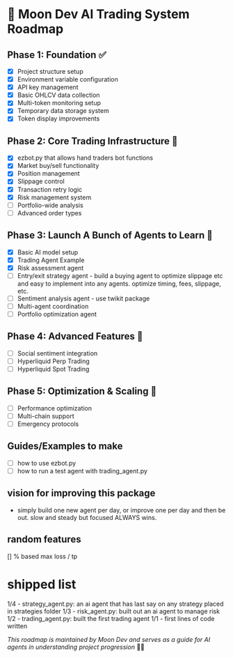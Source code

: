 # 🌙 Moon Dev AI Trading System Roadmap

## Phase 1: Foundation ✅
- [x] Project structure setup
- [x] Environment variable configuration
- [x] API key management
- [x] Basic OHLCV data collection
- [x] Multi-token monitoring setup
- [x] Temporary data storage system
- [x] Token display improvements

## Phase 2: Core Trading Infrastructure 🚧
- [x] ezbot.py that allows hand traders bot functions
- [x] Market buy/sell functionality
- [x] Position management
- [x] Slippage control
- [x] Transaction retry logic
- [x] Risk management system
- [ ] Portfolio-wide analysis
- [ ] Advanced order types

## Phase 3: Launch A Bunch of Agents to Learn 🤖
- [x] Basic AI model setup
- [x] Trading Agent Example
- [x] Risk assessment agent
- [ ] Entry/exit strategy agent - build a buying agent to optimize slippage etc and easy to implement into any agents. optimize timing, fees, slippage, etc. 
- [ ] Sentiment analysis agent - use twikit package
- [ ] Multi-agent coordination 
- [ ] Portfolio optimization agent 

## Phase 4: Advanced Features 🔮
- [ ] Social sentiment integration
- [ ] Hyperliquid Perp Trading
- [ ] Hyperliquid Spot Trading 

## Phase 5: Optimization & Scaling 🚀
- [ ] Performance optimization
- [ ] Multi-chain support
- [ ] Emergency protocols

## Guides/Examples to make
- [ ] how to use ezbot.py
- [ ] how to run a test agent with trading_agent.py

## vision for improving this package
- simply build one new agent per day, or improve one per day and then be out. slow and steady but focused ALWAYS wins.

## random features
[] % based max loss / tp

# shipped list
1/4 - strategy_agent.py: an ai agent that has last say on any strategy placed in strategies folder
1/3 - risk_agent.py: built out an ai agent to manage risk
1/2 - trading_agent.py: built the first trading agent
1/1 - first lines of code written

*This roadmap is maintained by Moon Dev and serves as a guide for AI agents in understanding project progression* 🤖✨